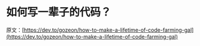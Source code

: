 # 如何写一辈子的代码？

原文：[https://dev.to/gozeon/how-to-make-a-lifetime-of-code-farming-gal](https://dev.to/gozeon/how-to-make-a-lifetime-of-code-farming-gal)